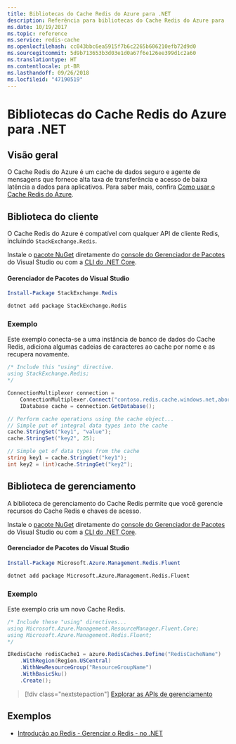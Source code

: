 ```yaml
---
title: Bibliotecas do Cache Redis do Azure para .NET
description: Referência para bibliotecas do Cache Redis do Azure para .NET
ms.date: 10/19/2017
ms.topic: reference
ms.service: redis-cache
ms.openlocfilehash: cc043bbc6ea5915f7b6c2265b606210efb72d9d0
ms.sourcegitcommit: 5d9b713653b3d03e1d0a67f6e126ee399d1c2a60
ms.translationtype: HT
ms.contentlocale: pt-BR
ms.lasthandoff: 09/26/2018
ms.locfileid: "47190519"
---
```

# <a name="azure-redis-cache-libraries-for-net"></a>Bibliotecas do Cache Redis do Azure para .NET

## <a name="overview"></a>Visão geral

O Cache Redis do Azure é um cache de dados seguro e agente de mensagens que fornece alta taxa de transferência e acesso de baixa latência a dados para aplicativos.  Para saber mais, confira [Como usar o Cache Redis do Azure](https://docs.microsoft.com/azure/redis-cache/cache-dotnet-how-to-use-azure-redis-cache).

## <a name="client-library"></a>Biblioteca do cliente

O Cache Redis do Azure é compatível com qualquer API de cliente Redis, incluindo `StackExchange.Redis`.

Instale o [pacote NuGet](https://www.nuget.org/packages/StackExchange.Redis) diretamente do [console do Gerenciador de Pacotes][PackageManager] do Visual Studio ou com a [CLI do .NET Core][DotNetCLI].

#### <a name="visual-studio-package-manager"></a>Gerenciador de Pacotes do Visual Studio

```powershell
Install-Package StackExchange.Redis
```

```bash
dotnet add package StackExchange.Redis
```

### <a name="example"></a>Exemplo

Este exemplo conecta-se a uma instância de banco de dados do Cache Redis, adiciona algumas cadeias de caracteres ao cache por nome e as recupera novamente.

```csharp
/* Include this "using" directive.
using StackExchange.Redis;
*/

ConnectionMultiplexer connection = 
    ConnectionMultiplexer.Connect("contoso.redis.cache.windows.net,abortConnect=false,ssl=true,password=...");
    IDatabase cache = connection.GetDatabase();

// Perform cache operations using the cache object...
// Simple put of integral data types into the cache
cache.StringSet("key1", "value");
cache.StringSet("key2", 25);

// Simple get of data types from the cache
string key1 = cache.StringGet("key1");
int key2 = (int)cache.StringGet("key2");
```

## <a name="management-library"></a>Biblioteca de gerenciamento

A biblioteca de gerenciamento do Cache Redis permite que você gerencie recursos do Cache Redis e chaves de acesso.

Instale o [pacote NuGet](https://www.nuget.org/packages/Microsoft.Azure.Management.Redis.Fluent) diretamente do [console do Gerenciador de Pacotes][PackageManager] do Visual Studio ou com a [CLI do .NET Core][DotNetCLI].

#### <a name="visual-studio-package-manager"></a>Gerenciador de Pacotes do Visual Studio

```powershell
Install-Package Microsoft.Azure.Management.Redis.Fluent
```

```bash
dotnet add package Microsoft.Azure.Management.Redis.Fluent
```

### <a name="example"></a>Exemplo

Este exemplo cria um novo Cache Redis.

```csharp
/* Include these "using" directives...
using Microsoft.Azure.Management.ResourceManager.Fluent.Core;
using Microsoft.Azure.Management.Redis.Fluent;
*/

IRedisCache redisCache1 = azure.RedisCaches.Define("RedisCacheName")
    .WithRegion(Region.USCentral)
    .WithNewResourceGroup("ResourceGroupName")
    .WithBasicSku()
    .Create();
```

> [!div class="nextstepaction"]
> [Explorar as APIs de gerenciamento](/dotnet/api/overview/azure/rediscache/management)


## <a name="samples"></a>Exemplos

* [Introdução ao Redis - Gerenciar o Redis - no .NET](https://github.com/Azure-Samples/redis-cache-dotnet-manage-cache)

[PackageManager]: https://docs.microsoft.com/nuget/tools/package-manager-console
[DotNetCLI]: https://docs.microsoft.com/dotnet/core/tools/dotnet-add-package
